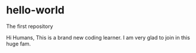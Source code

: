 # hello-world
The first repository

Hi Humans,
This is a brand new coding learner. I am very glad to join in this huge fam.
